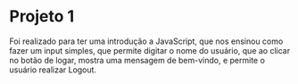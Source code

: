 # Projeto 1

Foi realizado para ter uma introdução a JavaScript, que nos ensinou como fazer
um input simples, que permite digitar o nome do usuário, que ao clicar no botão 
de logar, mostra uma mensagem de bem-vindo, e permite o usuário realizar Logout.
